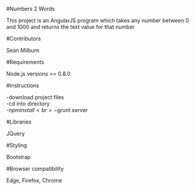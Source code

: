 
#Numbers 2 Words

This project is an AngularJS program which takes any number between 0 and 1000 and returns the text value for that number

#Contributors

Sean Milburn

#Requirements

Node.js versions >= 0.8.0

#Instructions

-download project files<br>
-cd into directory<br>
-$npm install<br>
-$grunt server

#Libraries 

JQuery

#Styling

Bootstrap

#Browser compatibility

Edge, Firefox, Chrome

